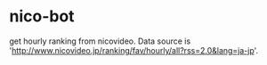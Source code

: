 # nico-bot
get hourly ranking from nicovideo.
Data source is  'http://www.nicovideo.jp/ranking/fav/hourly/all?rss=2.0&lang=ja-jp'.

